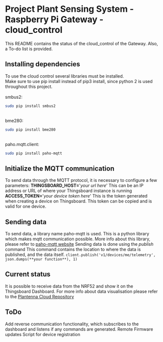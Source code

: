 # Project Plant Sensing System - Raspberry Pi Gateway - cloud_control
This README contains the status of the cloud_control of the Gateway. Also, a To-do list is provided.

## Installing dependencies
To use the cloud control several libraries must be installed.\
Make sure to use pip install instead of pip3 install, since python 2 is used throughout this project.\
\
smbus2:
```bash
sudo pip install smbus2
```
\
bme280:
```bash
sudo pip install bme280
```
\
paho.mqtt.client:
```bash
sudo pip install paho-mqtt
```

## Initialize the MQTT communication
To send data through the MQTT protocol, it is necessary to configure a few parameters:
**THINGSBOARD_HOST=**'*your url here*'
This can be an IP address or URL of where your Thingsboard instance is running
**ACCESS_TOKEN=**'*your device token here*'
This is the token generated when creating a device on Thingsboard. This token can be copied and is valid for one device.

## Sending data
To send data, a library name paho-mqtt is used. This is a python library which makes mqtt communication possible. More info about this library, please refer to [paho-mqtt website](https://pypi.org/project/paho-mqtt/)
Sending data is done using the *publish* command
This command contains the location to where the data is published, and the data itself.
```client.publish('v1/devices/me/telemetry', json.dumps(**your function**), 1)```

## Current status
It is possible to receive data from the NRF52 and show it on the Thingsboard Dashboard. 
For more info about data visualisation please refer to the [Plantenna Cloud Repository](https://github.com/Jeedella/Plantenna_2_Cloud)

## ToDo
Add reverse communication functionality, which subscribes to the dashboard and listens if any commands are generated.
Remote Firmware updates
Script for device registration

